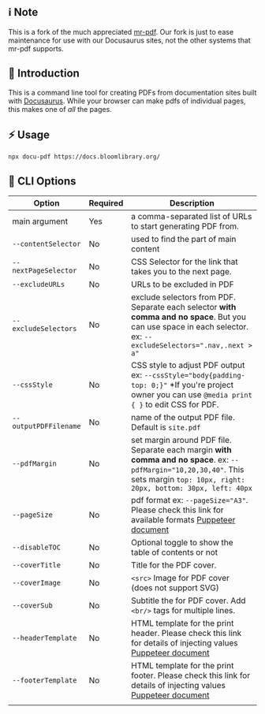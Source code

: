 ## ℹ️ Note

This is a fork of the much appreciated [mr-pdf](https://github.com/kohheepeace/mr-pdf). Our fork is just to ease maintenance for use with our Docusaurus sites, not the other systems that mr-pdf supports.

## 📌 Introduction

This is a command line tool for creating PDFs from documentation sites built with [Docusaurus](https://docusaurus.io). While your browser can make pdfs of individual pages, this makes one of _all_ the pages.

## ⚡ Usage

```shell
npx docu-pdf https://docs.bloomlibrary.org/
```

## 🍗 CLI Options

| Option                | Required | Description                                                                                                                                                                        |
| --------------------- | -------- | ---------------------------------------------------------------------------------------------------------------------------------------------------------------------------------- |
| main argument         | Yes      | a comma-separated list of URLs to start generating PDF from.                                                                                                                       |
| `--contentSelector`   | No       | used to find the part of main content                                                                                                                                              |
| `--nextPageSelector`  | No       | CSS Selector for the link that takes you to the next page.                                                                                                                         |
| `--excludeURLs`       | No       | URLs to be excluded in PDF                                                                                                                                                         |
| `--excludeSelectors`  | No       | exclude selectors from PDF. Separate each selector **with comma and no space**. But you can use space in each selector. ex: `--excludeSelectors=".nav,.next > a"`                  |
| `--cssStyle`          | No       | CSS style to adjust PDF output ex: `--cssStyle="body{padding-top: 0;}"` \*If you're project owner you can use `@media print { }` to edit CSS for PDF.                              |
| `--outputPDFFilename` | No       | name of the output PDF file. Default is `site.pdf`                                                                                                                                 |
| `--pdfMargin`         | No       | set margin around PDF file. Separate each margin **with comma and no space**. ex: `--pdfMargin="10,20,30,40"`. This sets margin `top: 10px, right: 20px, bottom: 30px, left: 40px` |
| `--pageSize`          | No       | pdf format ex: `--pageSize="A3"`. Please check this link for available formats [Puppeteer document](https://pptr.dev/#?product=Puppeteer&version=v5.2.1&show=api-pagepdfoptions)   |
| `--disableTOC`        | No       | Optional toggle to show the table of contents or not                                                                                                                               |
| `--coverTitle`        | No       | Title for the PDF cover.                                                                                                                                                           |
| `--coverImage`        | No       | `<src>` Image for PDF cover (does not support SVG)                                                                                                                                 |
| `--coverSub`          | No       | Subtitle the for PDF cover. Add `<br/>` tags for multiple lines.                                                                                                                   |
| `--headerTemplate`    | No       | HTML template for the print header. Please check this link for details of injecting values [Puppeteer document](https://pptr.dev/#?product=Puppeteer&show=api-pagepdfoptions)      |
| `--footerTemplate`    | No       | HTML template for the print footer. Please check this link for details of injecting values [Puppeteer document](https://pptr.dev/#?product=Puppeteer&show=api-pagepdfoptions)      |
|                       |          |                                                                                                                                                                                    |
